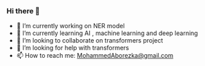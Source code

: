 ### Hi there 👋



- 🔭 I’m currently working on NER model
- 🌱 I’m currently learning AI , machine learning and deep learning
- 👯 I’m looking to collaborate on transformers project 
- 🤔 I’m looking for help with transformers
- 📫 How to reach me: MohammedAborezka@gmail.com

